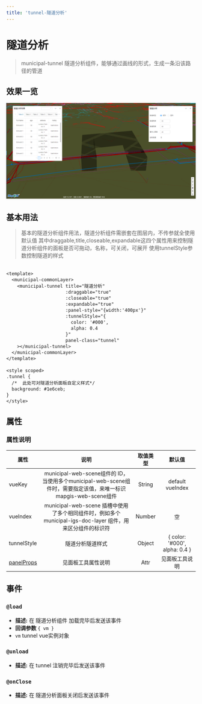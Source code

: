 ```yaml
---
title: 'tunnel-隧道分析'
---
```


# 隧道分析

> municipal-tunnel 隧道分析组件，能够通过画线的形式，生成一条沿该路径的管道

## 效果一览

![效果一览](../../assets/tunnel1.png)

## 基本用法

> 基本的隧道分析组件用法，隧道分析组件需嵌套在图层内，不传参就全使用默认值 其中draggable,title,closeable,expandable这四个属性用来控制隧道分析组件的面板是否可拖动，名称，可关闭，可展开
> 使用tunnelStyle参数控制隧道的样式

```vue

<template>
  <municipal-commonLayer>
    <municipal-tunnel title="隧道分析"
                      :draggable="true"
                      :closeable="true"
                      :expandable="true"
                      :panel-style="{width:'400px'}"
                      :tunnelStyle="{
                        color: '#000',
                        alpha: 0.4
                      }"
                      panel-class="tunnel"
    ></municipal-tunnel>
  </municipal-commonLayer>
</template>

<style scoped>
.tunnel {
  /*  此处可对隧道分析面板自定义样式*/
  background: #1e6ceb;
}
</style>
```

## 属性

### 属性说明

属性|说明|取值类型|默认值
--|:--:|:--:|:--:
vueKey|municipal-web-scene组件的 ID，当使用多个municipal-web-scene组件时，需要指定该值，来唯一标识mapgis-web-scene组件|String|default vueIndex|当
vueIndex|municipal-web-scene 插槽中使用了多个相同组件时，例如多个 municipal-igs-doc-layer 组件，用来区分组件的标识符|Number|空
tunnelStyle|隧道分析隧道样式|Object|{ color: '#000', alpha: 0.4 }
[panelProps](https://aalldd.github.io/vue-cesium-component/components/common/panel.html#属性)|见面板工具属性说明|Attr|见面板工具说明



## 事件

### `@load`

- **描述:** 在 隧道分析组件 加载完毕后发送该事件
- **回调参数** `{ vm }`
- `vm` tunnel vue实例对象

### `@unload`

- **描述:** 在 tunnel 注销完毕后发送该事件

### `@onClose`

- **描述:** 在 隧道分析面板关闭后发送该事件


